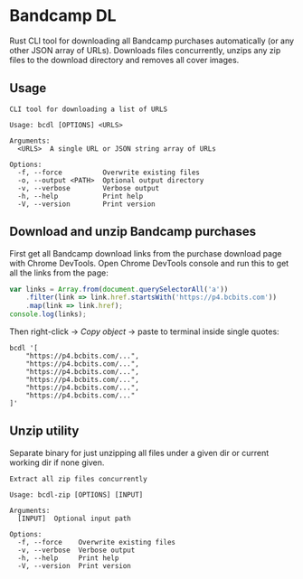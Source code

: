 # Bandcamp DL

Rust CLI tool for downloading all Bandcamp purchases automatically (or any other JSON array of URLs).
Downloads files concurrently, unzips any zip files to the download directory and removes all cover images.

## Usage

```console
CLI tool for downloading a list of URLS

Usage: bcdl [OPTIONS] <URLS>

Arguments:
  <URLS>  A single URL or JSON string array of URLs

Options:
  -f, --force          Overwrite existing files
  -o, --output <PATH>  Optional output directory
  -v, --verbose        Verbose output
  -h, --help           Print help
  -V, --version        Print version
```

## Download and unzip Bandcamp purchases

First get all Bandcamp download links from the purchase download page with Chrome DevTools.
Open Chrome DevTools console and run this to get all the links from the page:

```javascript
var links = Array.from(document.querySelectorAll('a'))
    .filter(link => link.href.startsWith('https://p4.bcbits.com'))
    .map(link => link.href);
console.log(links);
```

Then right-click -> _Copy object_ -> paste to terminal inside single quotes:

```shell
bcdl '[
    "https://p4.bcbits.com/...",
    "https://p4.bcbits.com/...",
    "https://p4.bcbits.com/...",
    "https://p4.bcbits.com/...",
    "https://p4.bcbits.com/...",
    "https://p4.bcbits.com/..."
]'
```

## Unzip utility

Separate binary for just unzipping all files under a given dir or current working dir if none given.

```console
Extract all zip files concurrently

Usage: bcdl-zip [OPTIONS] [INPUT]

Arguments:
  [INPUT]  Optional input path

Options:
  -f, --force    Overwrite existing files
  -v, --verbose  Verbose output
  -h, --help     Print help
  -V, --version  Print version
```

